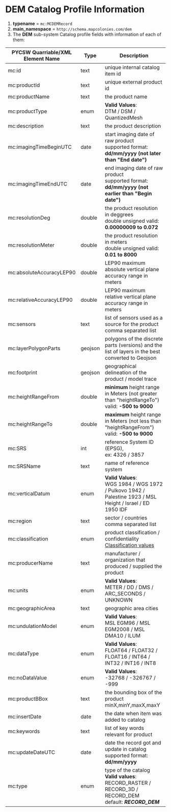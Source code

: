 # DEM Catalog Profile Information

1. **typename** = `mc:MCDEMRecord`
2. **main_namespace** = `http://schema.mapcolonies.com/dem`
3. The **DEM** sub-system Catalog profile fields with information of each of them:

| **PYCSW Quarriable/XML <br/> Element Name** | **Type** | **Description** |
| ----------- | ----------- | ----------- |
| mc:id | text | unique internal catalog item id |
| mc:productId | text | unique external product id |
| mc:productName | text | the product name |
| mc:productType | enum  | **Valid Values**: <br/> DTM / DSM / QuantizedMesh |
| mc:description | text | the product description |
| mc:imagingTimeBeginUTC | date | start imaging date of raw product <br/> supported format: **dd/mm/yyyy  (not later than "End date")** |
| mc:imagingTimeEndUTC | date | end imaging date of raw product <br/> supported format: **dd/mm/yyyy  (not earlier than "Begin date")** |
| mc:resolutionDeg | double | the product resolution in deggrees <br/> double unsigned valid: **0.00000009 to 0.072** |
| mc:resolutionMeter | double | the product resolution in meters <br/> double unsigned valid: **0.01 to 8000** |
| mc:absoluteAccuracyLEP90 | double | LEP90 maximum absolute vertical plane accuracy range in meters |
| mc:relativeAccuracyLEP90 | double | LEP90 maximum relative vertical plane accuracy range in meters |
| mc:sensors | text | list of sensors used as a source for the product <br/> comma separated list |
| mc:layerPolygonParts | geojson | polygons of the discrete parts (versions) and the list of layers in the best converted to Geojson |
| mc:footprint | geojson | geographical delineation of the product / model trace |
| mc:heightRangeFrom | double | **minimum** height range in Meters (not greater than "heightRangeTo") <br /> valid: **-500 to 9000** |
| mc:heightRangeTo | double | **maximum** height range in Meters (not less than "heightRangeFrom") <br /> valid: **-500 to 9000** |
| mc:SRS | int | reference System ID (EPSG), <br /> ex: 4326 / 3857 |
| mc:SRSName | text | name of reference system |
| mc:verticalDatum | enum  | **Valid Values**: <br/> WGS 1984 / WGS 1972 / Pulkovo 1942 / Palestine 1923 / MSL Height / Israel / ED 1950 IDF |
| mc:region | text | sector / countries <br/> comma separated list |
| mc:classification | enum  | product classification / confidentiality <br /> [Classification values](/classified/dem/classification_table.md) |
| mc:producerName | text | manufacturer / organization that produced / supplied the product |
| mc:units | enum |  **Valid Values**: <br/> METER / DD / DMS / ARC_SECONDS / UNKNOWN |
| mc:geographicArea | text | geographic area cities |
| mc:undulationModel | enum |  **Valid Values**: <br/> MSL EGM96 / MSL EGM2008 / MSL DMA10 / ILUM |
| mc:dataType | enum |  **Valid Values**: <br/> FLOAT64 / FLOAT32 / FLOAT16 / INT64 / INT32 / INT16 / INT8 |
| mc:noDataValue | enum |  **Valid Values**: <br/> -32768 / -326767 / -999 |
| mc:productBBox | text | the bounding box of the product minX,minY,maxX,maxY |
| mc:insertDate | date | the date when item was added to catalog |
| mc:keywords | text | list of key words relevant for product |
| mc:updateDateUTC | date | date the record got and update in catalog <br/> supported format: **dd/mm/yyyy** |
| mc:type | enum | type of the catalog <br /> **Valid values**:  RECORD_RASTER / RECORD_3D / RECORD_DEM <br /> default: ***RECORD_DEM***|